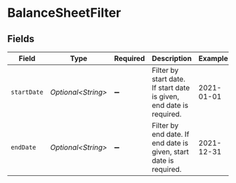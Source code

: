 # BalanceSheetFilter


## Fields

| Field                                                               | Type                                                                | Required                                                            | Description                                                         | Example                                                             |
| ------------------------------------------------------------------- | ------------------------------------------------------------------- | ------------------------------------------------------------------- | ------------------------------------------------------------------- | ------------------------------------------------------------------- |
| `startDate`                                                         | *Optional\<String>*                                                 | :heavy_minus_sign:                                                  | Filter by start date. If start date is given, end date is required. | 2021-01-01                                                          |
| `endDate`                                                           | *Optional\<String>*                                                 | :heavy_minus_sign:                                                  | Filter by end date. If end date is given, start date is required.   | 2021-12-31                                                          |